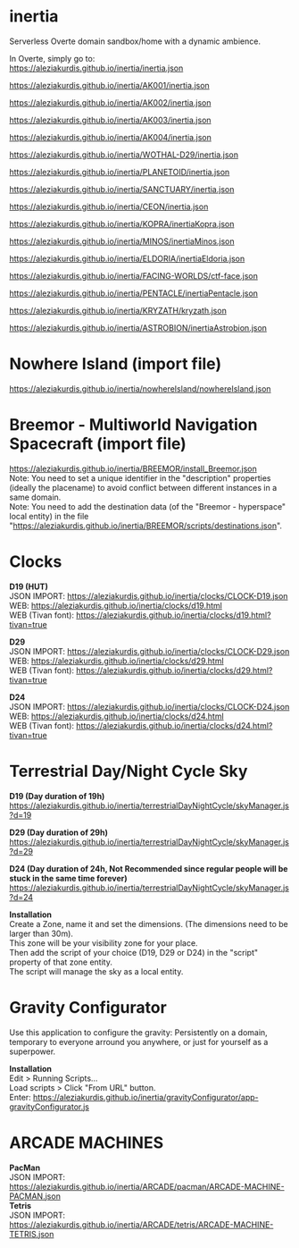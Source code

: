# inertia
Serverless Overte domain sandbox/home with a dynamic ambience.


In Overte, simply go to:  
https://aleziakurdis.github.io/inertia/inertia.json  
  
https://aleziakurdis.github.io/inertia/AK001/inertia.json  
  
https://aleziakurdis.github.io/inertia/AK002/inertia.json  
 
https://aleziakurdis.github.io/inertia/AK003/inertia.json  
  
https://aleziakurdis.github.io/inertia/AK004/inertia.json  
  
https://aleziakurdis.github.io/inertia/WOTHAL-D29/inertia.json  
  
https://aleziakurdis.github.io/inertia/PLANETOID/inertia.json  
  
https://aleziakurdis.github.io/inertia/SANCTUARY/inertia.json 
   
https://aleziakurdis.github.io/inertia/CEON/inertia.json  
 
https://aleziakurdis.github.io/inertia/KOPRA/inertiaKopra.json  
  
https://aleziakurdis.github.io/inertia/MINOS/inertiaMinos.json   
  
https://aleziakurdis.github.io/inertia/ELDORIA/inertiaEldoria.json   
  
https://aleziakurdis.github.io/inertia/FACING-WORLDS/ctf-face.json   

https://aleziakurdis.github.io/inertia/PENTACLE/inertiaPentacle.json
  
https://aleziakurdis.github.io/inertia/KRYZATH/kryzath.json  
  
https://aleziakurdis.github.io/inertia/ASTROBION/inertiaAstrobion.json 
   
# Nowhere Island (import file)
https://aleziakurdis.github.io/inertia/nowhereIsland/nowhereIsland.json
   
# Breemor - Multiworld Navigation Spacecraft (import file)  
https://aleziakurdis.github.io/inertia/BREEMOR/install_Breemor.json  
Note: You need to set a unique identifier in the "description" properties (ideally the placename) to avoid conflict between different instances in a same domain.   
Note: You need to add the destination data (of the "Breemor - hyperspace" local entity) in the file "https://aleziakurdis.github.io/inertia/BREEMOR/scripts/destinations.json".   
   
# Clocks
**D19 (HUT)**  
JSON IMPORT: https://aleziakurdis.github.io/inertia/clocks/CLOCK-D19.json  
WEB: https://aleziakurdis.github.io/inertia/clocks/d19.html  
WEB (Tivan font): https://aleziakurdis.github.io/inertia/clocks/d19.html?tivan=true  
  
**D29**  
JSON IMPORT: https://aleziakurdis.github.io/inertia/clocks/CLOCK-D29.json  
WEB: https://aleziakurdis.github.io/inertia/clocks/d29.html  
WEB (Tivan font): https://aleziakurdis.github.io/inertia/clocks/d29.html?tivan=true  
  
**D24**  
JSON IMPORT: https://aleziakurdis.github.io/inertia/clocks/CLOCK-D24.json  
WEB: https://aleziakurdis.github.io/inertia/clocks/d24.html  
WEB (Tivan font): https://aleziakurdis.github.io/inertia/clocks/d24.html?tivan=true  
  
# Terrestrial Day/Night Cycle Sky

**D19 (Day duration of 19h)**  
https://aleziakurdis.github.io/inertia/terrestrialDayNightCycle/skyManager.js?d=19   
  
**D29 (Day duration of 29h)**   
https://aleziakurdis.github.io/inertia/terrestrialDayNightCycle/skyManager.js?d=29 
  
**D24  (Day duration of 24h, Not Recommended since regular people will be stuck in the same time forever)**  
https://aleziakurdis.github.io/inertia/terrestrialDayNightCycle/skyManager.js?d=24  
  
**Installation**  
Create a Zone, name it and set the dimensions. (The dimensions need to be larger than 30m).   
This zone will be your visibility zone for your place.  
Then add the script of your choice (D19, D29 or D24) in the "script" property of that zone entity.  
The script will manage the sky as a local entity.  

# Gravity Configurator  
Use this application to configure the gravity: Persistently on a domain, temporary to everyone arround you anywhere, or just for yourself as a superpower.  
  
**Installation**  
Edit > Running Scripts...   
Load scripts > Click "From URL" button.  
Enter: https://aleziakurdis.github.io/inertia/gravityConfigurator/app-gravityConfigurator.js

# ARCADE MACHINES  
**PacMan**  
JSON IMPORT: https://aleziakurdis.github.io/inertia/ARCADE/pacman/ARCADE-MACHINE-PACMAN.json  
**Tetris**  
JSON IMPORT: https://aleziakurdis.github.io/inertia/ARCADE/tetris/ARCADE-MACHINE-TETRIS.json  
  
